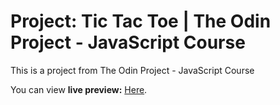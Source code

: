 # Project: Tic Tac Toe | The Odin Project - JavaScript Course

This is a project from The Odin Project -  JavaScript Course

You can view **live preview:** [Here](https://alchuu00.github.io/tic-tac-toe/).
